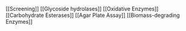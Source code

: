[[Screening]]
[[Glycoside hydrolases]]
[[Oxidative Enzymes]]
[[Carbohydrate Esterases]]
[[Agar Plate Assay]]
[[Biomass-degrading Enzymes]]
